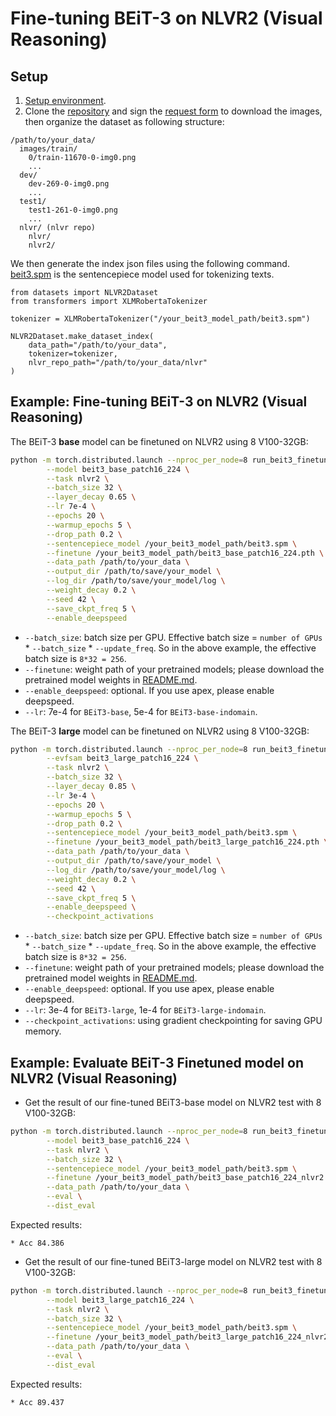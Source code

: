 # Fine-tuning BEiT-3 on NLVR2 (Visual Reasoning)


## Setup

1. [Setup environment](../README.md#setup).
2. Clone the [repository](https://github.com/lil-lab/nlvr) and sign the [request form](https://goo.gl/forms/yS29stWnFWzrDBFH3) to download the images, then organize the dataset as following structure:

```
/path/to/your_data/
  images/train/                            
    0/train-11670-0-img0.png
    ...
  dev/              
    dev-269-0-img0.png
    ...  
  test1/              
    test1-261-0-img0.png
    ...         
  nlvr/ (nlvr repo)
    nlvr/
    nlvr2/
```

We then generate the index json files using the following command. [beit3.spm](https://github.com/addf400/files/releases/download/beit3/beit3.spm) is the sentencepiece model used for tokenizing texts.
```
from datasets import NLVR2Dataset
from transformers import XLMRobertaTokenizer

tokenizer = XLMRobertaTokenizer("/your_beit3_model_path/beit3.spm")

NLVR2Dataset.make_dataset_index(
    data_path="/path/to/your_data", 
    tokenizer=tokenizer, 
    nlvr_repo_path="/path/to/your_data/nlvr"
)
```


## Example: Fine-tuning BEiT-3 on NLVR2 (Visual Reasoning)

The BEiT-3 **base** model can be finetuned on NLVR2 using 8 V100-32GB:

```bash       
python -m torch.distributed.launch --nproc_per_node=8 run_beit3_finetuning.py \
        --model beit3_base_patch16_224 \
        --task nlvr2 \
        --batch_size 32 \
        --layer_decay 0.65 \
        --lr 7e-4 \
        --epochs 20 \
        --warmup_epochs 5 \
        --drop_path 0.2 \
        --sentencepiece_model /your_beit3_model_path/beit3.spm \
        --finetune /your_beit3_model_path/beit3_base_patch16_224.pth \
        --data_path /path/to/your_data \
        --output_dir /path/to/save/your_model \
        --log_dir /path/to/save/your_model/log \
        --weight_decay 0.2 \
        --seed 42 \
        --save_ckpt_freq 5 \
        --enable_deepspeed
```
- `--batch_size`: batch size per GPU. Effective batch size = `number of GPUs` * `--batch_size` * `--update_freq`. So in the above example, the effective batch size is `8*32 = 256`.
- `--finetune`: weight path of your pretrained models; please download the pretrained model weights in [README.md](../README.md#pretrained-models).
- `--enable_deepspeed`: optional. If you use apex, please enable deepspeed.
- `--lr`: 7e-4 for `BEiT3-base`, 5e-4 for `BEiT3-base-indomain`.


The BEiT-3 **large** model can be finetuned on NLVR2 using 8 V100-32GB:

```bash
python -m torch.distributed.launch --nproc_per_node=8 run_beit3_finetuning.py \
        --evfsam beit3_large_patch16_224 \
        --task nlvr2 \
        --batch_size 32 \
        --layer_decay 0.85 \
        --lr 3e-4 \
        --epochs 20 \
        --warmup_epochs 5 \
        --drop_path 0.2 \
        --sentencepiece_model /your_beit3_model_path/beit3.spm \
        --finetune /your_beit3_model_path/beit3_large_patch16_224.pth \
        --data_path /path/to/your_data \
        --output_dir /path/to/save/your_model \
        --log_dir /path/to/save/your_model/log \
        --weight_decay 0.2 \
        --seed 42 \
        --save_ckpt_freq 5 \
        --enable_deepspeed \
        --checkpoint_activations
```
- `--batch_size`: batch size per GPU. Effective batch size = `number of GPUs` * `--batch_size` * `--update_freq`. So in the above example, the effective batch size is `8*32 = 256`.
- `--finetune`: weight path of your pretrained models; please download the pretrained model weights in [README.md](../README.md#pretrained-models).
- `--enable_deepspeed`: optional. If you use apex, please enable deepspeed.
- `--lr`: 3e-4 for `BEiT3-large`, 1e-4 for `BEiT3-large-indomain`.
- `--checkpoint_activations`: using gradient checkpointing for saving GPU memory.


## Example: Evaluate BEiT-3 Finetuned model on NLVR2 (Visual Reasoning)

- Get the result of our fine-tuned BEiT3-base model on NLVR2 test with 8 V100-32GB:
```bash       
python -m torch.distributed.launch --nproc_per_node=8 run_beit3_finetuning.py \
        --model beit3_base_patch16_224 \
        --task nlvr2 \
        --batch_size 32 \
        --sentencepiece_model /your_beit3_model_path/beit3.spm \
        --finetune /your_beit3_model_path/beit3_base_patch16_224_nlvr2.pth \
        --data_path /path/to/your_data \
        --eval \
        --dist_eval
```

Expected results:
```
* Acc 84.386
```

- Get the result of our fine-tuned BEiT3-large model on NLVR2 test with 8 V100-32GB:
```bash       
python -m torch.distributed.launch --nproc_per_node=8 run_beit3_finetuning.py \
        --model beit3_large_patch16_224 \
        --task nlvr2 \
        --batch_size 32 \
        --sentencepiece_model /your_beit3_model_path/beit3.spm \
        --finetune /your_beit3_model_path/beit3_large_patch16_224_nlvr2.pth \
        --data_path /path/to/your_data \
        --eval \
        --dist_eval
```

Expected results:
```
* Acc 89.437
```
